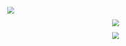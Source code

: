 ![](https://capsule-render.vercel.app/api?type=waving&height=200&color=gradient&text=你好，我是小火龙&fontAlignY=50&fontSize=60)

<p align="center">
  <a href="https://git.io/typing-svg">
    <img src="https://readme-typing-svg.demolab.com?font=Fira+Code&pause=1000&color=7E2DC8&width=435&lines=%E6%88%91%E6%98%AF%E4%B8%80%E4%B8%AA%E7%83%AD%E7%88%B1%E7%A7%91%E6%8A%80%E7%9A%84%E5%BF%AB%E4%B9%90%E9%9D%92%E5%B9%B4;%E6%AC%A2%E8%BF%8E%E6%8E%A2%E7%B4%A2%E6%88%91%E7%9A%84%E4%BB%93%E5%BA%93" />
  </a>
</p>


<p align="center">
  <a href="https://skillicons.dev">
    <img src="https://skillicons.dev/icons?i=cpp,python,markdown,docker,git,github,MATLAB,MySQL,PyTorch,QT" />
  </a>
</p>

